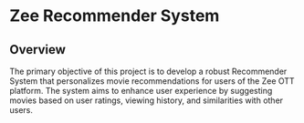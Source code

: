 # Zee Recommender System
## Overview
The primary objective of this project is to develop a robust Recommender System that personalizes movie recommendations for users of the Zee OTT platform. The system aims to enhance user experience by suggesting movies based on user ratings, viewing history, and similarities with other users.